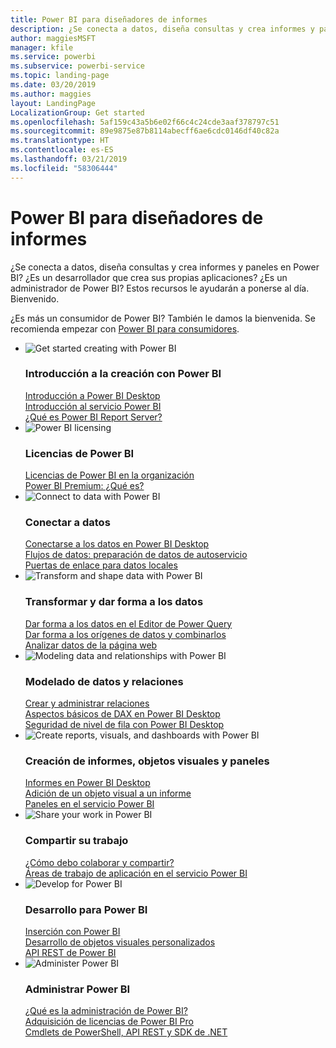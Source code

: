 ```yaml
---
title: Power BI para diseñadores de informes
description: ¿Se conecta a datos, diseña consultas y crea informes y paneles en Power BI? ¿Es un desarrollador que crea sus propias aplicaciones, o bien es un administrador de Power BI?
author: maggiesMSFT
manager: kfile
ms.service: powerbi
ms.subservice: powerbi-service
ms.topic: landing-page
ms.date: 03/20/2019
ms.author: maggies
layout: LandingPage
LocalizationGroup: Get started
ms.openlocfilehash: 5af159c43a5b6e02f66c4c24cde3aaf378797c51
ms.sourcegitcommit: 89e9875e87b8114abecff6ae6cdc0146df40c82a
ms.translationtype: HT
ms.contentlocale: es-ES
ms.lasthandoff: 03/21/2019
ms.locfileid: "58306444"
---
```

# <a name="power-bi-for-report-designers"></a>Power BI para diseñadores de informes

¿Se conecta a datos, diseña consultas y crea informes y paneles en Power BI? ¿Es un desarrollador que crea sus propias aplicaciones? ¿Es un administrador de Power BI? Estos recursos le ayudarán a ponerse al día. Bienvenido.

¿Es más un consumidor de Power BI? También le damos la bienvenida. Se recomienda empezar con [Power BI para consumidores](consumer/power-bi-consumer-landing.md).

<ul class="panelContent cardsF"> 
            <li> 
                  <div class="cardSize"> 
                        <div class="cardPadding"> 
                              <div class="card"> 
                                    <div class="cardImageOuter">
                                          <div class="cardImage">
                                                <img alt="Get started creating with Power BI" src="media/power-bi-creator-landing/power-bi-designer-get-started.svg" data-linktype="relative-path">
                                          </div>
                                    </div>
                                    <div class="cardText"> 
                                          <h3>Introducción a la creación con Power BI</h3> 
                                          <p></p>
                                               <a href="desktop-what-is-desktop.md">Introducción a Power BI Desktop</a><br/> 
                                               <a href="power-bi-overview.md">Introducción al servicio Power BI</a><br/> 
                                               <a href="report-server/get-started.md">¿Qué es Power BI Report Server?</a>
                                    </div> 
                              </div> 
                        </div> 
                  </div> 
            </li>
            <li> 
                  <div class="cardSize"> 
                        <div class="cardPadding"> 
                              <div class="card"> 
                                    <div class="cardImageOuter">
                                          <div class="cardImage">
                                                <img alt="Power BI licensing" src="media/power-bi-creator-landing/power-bi-designer-licensing.svg" data-linktype="relative-path">
                                          </div>
                                    </div>
                                    <div class="cardText"> 
                                          <h3>Licencias de Power BI</h3> 
                                          <p></p>
                                                <a href="service-admin-licensing-organization.md">Licencias de Power BI en la organización</a><br/> 
                                                <a href="service-premium.md">Power BI Premium: ¿Qué es?</a> 
                                    </div> 
                              </div> 
                        </div> 
                  </div> 
            </li>
            <li> 
                  <div class="cardSize"> 
                        <div class="cardPadding"> 
                              <div class="card"> 
                                    <div class="cardImageOuter">
                                          <div class="cardImage">
                                                <img alt="Connect to data with Power BI" src="media/power-bi-creator-landing/power-bi-designer-connect-data.svg" data-linktype="relative-path">
                                          </div>
                                    </div>
                                    <div class="cardText"> 
                                          <h3>Conectar a datos</h3> 
                                          <p></p>
                                                <a href="desktop-quickstart-connect-to-data.md">Conectarse a los datos en Power BI Desktop</a><br/> 
                                                <a href="service-dataflows-overview.md">Flujos de datos: preparación de datos de autoservicio</a><br/> 
                                                <a href="service-gateway-install.md">Puertas de enlace para datos locales</a>
                                    </div> 
                              </div> 
                        </div> 
                  </div> 
            </li>
            <li> 
                  <div class="cardSize"> 
                        <div class="cardPadding"> 
                              <div class="card"> 
                                    <div class="cardImageOuter">
                                          <div class="cardImage">
                                                <img alt="Transform and shape data with Power BI" src="media/power-bi-creator-landing/power-bi-designer-transform-shape-data.svg" data-linktype="relative-path">
                                          </div>
                                    </div>
                                    <div class="cardText"> 
                                          <h3>Transformar y dar forma a los datos</h3> 
                                          <p></p>
                                                <a href="desktop-common-query-tasks.md">Dar forma a los datos en el Editor de Power Query</a><br/> 
                                                <a href="desktop-shape-and-combine-data.md">Dar forma a los orígenes de datos y combinarlos</a><br/> 
                                                <a href="desktop-tutorial-importing-and-analyzing-data-from-a-web-page.md">Analizar datos de la página web</a>
                                    </div> 
                              </div> 
                        </div> 
                  </div> 
            </li>
            <li> 
                  <div class="cardSize"> 
                        <div class="cardPadding"> 
                              <div class="card"> 
                                    <div class="cardImageOuter">
                                          <div class="cardImage">
                                                <img alt="Modeling data and relationships with Power BI" src="media/power-bi-creator-landing/power-bi-designer-modeling-data-relationships.svg" data-linktype="relative-path">
                                          </div>
                                    </div>
                                    <div class="cardText"> 
                                          <h3>Modelado de datos y relaciones</h3> 
                                          <p></p>
                                                <a href="desktop-create-and-manage-relationships.md">Crear y administrar relaciones</a><br/>
                                                <a href="desktop-quickstart-learn-dax-basics.md">Aspectos básicos de DAX en Power BI Desktop</a><br/> 
                                                <a href="service-admin-rls.md">Seguridad de nivel de fila con Power BI Desktop</a> 
                                    </div> 
                              </div> 
                        </div> 
                  </div> 
            </li>
            <li> 
                  <div class="cardSize"> 
                        <div class="cardPadding"> 
                              <div class="card"> 
                                    <div class="cardImageOuter">
                                          <div class="cardImage">
                                                <img alt="Create reports, visuals, and dashboards with Power BI" src="media/power-bi-creator-landing/power-bi-designer-create-reports-visuals-dashboards.svg" data-linktype="relative-path">
                                          </div>
                                    </div>
                                    <div class="cardText"> 
                                          <h3>Creación de informes, objetos visuales y paneles</h3> 
                                          <p></p>
                                                <a href="desktop-report-view.md">Informes en Power BI Desktop</a><br/> 
                                                <a href="power-bi-report-add-visualizations-i.md">Adición de un objeto visual a un informe</a><br/> 
                                                <a href="service-dashboard-create.md">Paneles en el servicio Power BI</a>
                                    </div> 
                              </div> 
                        </div> 
                  </div> 
            </li>
            <li> 
                  <div class="cardSize"> 
                        <div class="cardPadding"> 
                              <div class="card"> 
                                    <div class="cardImageOuter">
                                          <div class="cardImage">
                                                <img alt="Share your work in Power BI" src="media/power-bi-creator-landing/power-bi-designer-share-work.svg" data-linktype="relative-path">
                                          </div>
                                    </div>
                                    <div class="cardText"> 
                                          <h3>Compartir su trabajo</h3> 
                                          <p></p>
                                                <a href="service-how-to-collaborate-distribute-dashboards-reports.md">¿Cómo debo colaborar y compartir?</a><br/>
                                                <a href="service-create-workspaces.md">Áreas de trabajo de aplicación en el servicio Power BI</a> 
                                    </div> 
                              </div> 
                        </div> 
                  </div> 
            </li>
            <li> 
                  <div class="cardSize"> 
                        <div class="cardPadding"> 
                              <div class="card"> 
                                    <div class="cardImageOuter">
                                          <div class="cardImage">
                                                <img alt="Develop for Power BI" src="media/power-bi-creator-landing/power-bi-designer-develop-power-bi.svg" data-linktype="relative-path">
                                          </div>
                                    </div>
                                    <div class="cardText"> 
                                          <h3>Desarrollo para Power BI</h3> 
                                          <p></p>
                                                <a href="developer/embedding.md">Inserción con Power BI</a><br/> 
                                                <a href="developer/custom-visual-develop-tutorial.md">Desarrollo de objetos visuales personalizados</a><br/> 
                                                <a href="https://docs.microsoft.com/rest/api/power-bi">API REST de Power BI</a>
                                    </div> 
                              </div> 
                        </div> 
                  </div> 
            </li>
            <li> 
                  <div class="cardSize"> 
                        <div class="cardPadding"> 
                              <div class="card"> 
                                    <div class="cardImageOuter">
                                          <div class="cardImage">
                                                <img alt="Administer Power BI" src="media/power-bi-creator-landing/power-bi-designer-administer-power-bi.svg" data-linktype="relative-path">
                                          </div>
                                    </div>
                                    <div class="cardText"> 
                                          <h3>Administrar Power BI</h3> 
                                          <p></p>
                                                <a href="service-admin-administering-power-bi-in-your-organization.md">¿Qué es la administración de Power BI?</a><br/> 
                                                <a href="service-admin-purchasing-power-bi-pro.md">Adquisición de licencias de Power BI Pro</a><br/>
                                                <a href="service-admin-reference.md">Cmdlets de PowerShell, API REST y SDK de .NET</a>
                                    </div> 
                              </div> 
                        </div> 
                  </div> 
            </li>
</ul>



